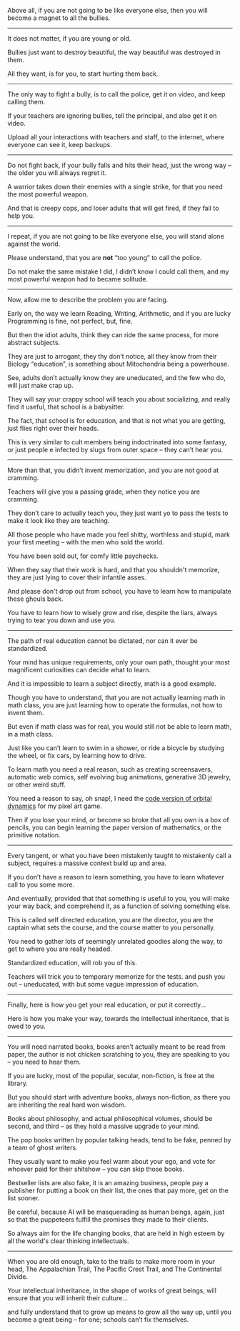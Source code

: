 Above all, if you are not going to be like everyone else,
then you will become a magnet to all the bullies.

---

It does not matter,
if you are young or old.

Bullies just want to destroy beautiful,
the way beautiful was destroyed in them.

All they want, is for you,
to start hurting them back.

---

The only way to fight a bully,
is to call the police, get it on video, and keep calling them.

If your teachers are ignoring bullies,
tell the principal, and also get it on video.

Upload all your interactions with teachers and staff,
to the internet, where everyone can see it, keep backups.

---

Do not fight back, if your bully falls and hits their head,
just the wrong way – the older you will always regret it.

A warrior takes down their enemies with a single strike,
for that you need the most powerful weapon.

And that is creepy cops, and loser adults that will get fired,
if they fail to help you.

---

I repeat, if you are not going to be like everyone else,
you will stand alone against the world.

Please understand,
that you are __not__ “too young” to call the police.

Do not make the same mistake I did, I didn’t know I could call them,
and my most powerful weapon had to became solitude.

---

Now,
allow me to describe the problem you are facing.

Early on, the way we learn Reading, Writing, Arithmetic,
and if you are lucky Programming is fine, not perfect, but, fine.

But then the idiot adults, think they can ride the same process,
for more abstract subjects.

They are just to arrogant, they thy don’t notice, all they know from their Biology “education”,
is something about Mitochondria being a powerhouse.

See, adults don’t actually know they are uneducated,
and the few who do, will just make crap up.

They will say your crappy school will teach you about socializing,
and really find it useful, that school is a babysitter.

The fact, that school is for education,
and that is not what you are getting, just flies right over their heads.

This is very similar to cult members being indoctrinated into some fantasy,
or just people e infected by slugs from outer space – they can’t hear you.

---

More than that, you didn’t invent memorization,
and you are not good at cramming.

Teachers will give you a passing grade,
when they notice you are cramming.

They don’t care to actually teach you,
they just want yo to pass the tests to make it look like they are teaching.

All those people who have made you feel shitty, worthless and stupid,
mark your first meeting – with the men who sold the world.

You have been sold out,
for comfy little paychecks.

When they say that their work is hard, and that you shouldn't memorize,
they are just lying to cover their infantile asses.

And please don't drop out from school,
you have to learn how to manipulate these ghouls back.

You have to learn how to wisely grow and rise,
despite the liars, always trying to tear you down and use you.

---

The path of real education cannot be dictated,
nor can it ever be standardized.

Your mind has unique requirements, only your own path,
thought your most magnificent curiosities can decide what to learn.

And it is impossible to learn a subject directly,
math is a good example.

Though you have to understand, that you are not actually learning math in math class,
you are just learning how to operate the formulas, not how to invent them.

But even if math class was for real, you would still not be able to learn math,
in a math class.

Just like you can’t learn to swim in a shower,
or ride a bicycle by studying the wheel, or fix cars, by learning how to drive.

To learn math you need a real reason, such as creating screensavers,
automatic web comics, self evolving bug animations, generative 3D jewelry, or other weird stuff.

You need a reason to say,
oh snap!, I need the [code version of orbital dynamics][1] for my pixel art game.

Then if you lose your mind, or become so broke that all you own is a box of pencils,
you can begin learning the paper version of mathematics, or the primitive notation.

---

Every tangent, or what you have been mistakenly taught
to mistakenly call a subject, requires a massive context build up and area.

If you don’t have a reason to learn something,
you have to learn whatever call to you some more.

And eventually, provided that that something is useful to you,
you will make your way back, and comprehend it, as a function of solving something else.

This is called self directed education, you are the director,
you are the captain what sets the course, and the course matter to you personally.

You need to gather lots of seemingly unrelated goodies along the way,
to get to where you are really headed.

Standardized education,
will rob you of this.

Teachers will trick you to temporary memorize for the tests.
and push you out – uneducated, with but some vague impression of education.

---

Finally, here is how you get your real education,
or put it correctly…

Here is how you make your way, towards the intellectual inheritance,
that is owed to you.

---

You will need narrated books, books aren’t actually meant to be read from paper,
the author is not chicken scratching to you, they are speaking to you – you need to hear them.

If you are lucky, most of the popular, secular, non-fiction,
is free at the library.

But you should start with adventure books, always non-fiction,
as there you are inheriting the real hard won wisdom.

Books about philosophy, and actual philosophical volumes,
should be second, and third – as they hold a massive upgrade to your mind.

The pop books written by popular talking heads,
tend to be fake, penned by a team of ghost writers.

They usually want to make you feel warm about your ego,
and vote for whoever paid for their shitshow – you can skip those books.

Bestseller lists are also fake, it is an amazing business,
people pay a publisher for putting a book on their list, the ones that pay more, get on the list sooner.

Be careful, because AI will be masquerading as human beings,
again, just so that the puppeteers fulfill the promises they made to their clients.

So always aim for the life changing books,
that are held in high esteem by all the world's clear thinking intellectuals.

---

When you are old enough, take to the trails to make more room in your head,
The Appalachian Trail, The Pacific Crest Trail, and The Continental Divide.

Your intellectual inheritance, in the shape of works of great beings,
will ensure that you will inherit their culture…

and fully understand that to grow up means to grow all the way up,
until you become a great being – for one; schools can’t fix themselves.

[1]: https://github.com/Jam3/math-as-code
